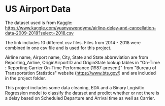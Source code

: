 # US Airport Data

The dataset used is from Kaggle: https://www.kaggle.com/yuanyuwendymu/airline-delay-and-cancellation-data-2009-2018?select=2018.csv

The link includes 10 different csv files. Files from 2014 - 2018 were combined in one csv file and is used for this project.

Airline name, Airport name, City, State and State abbreviation are from Reporting_Airline, OriginAirportID and OriginState lookup tables in "On-Time : Reporting Carrier On-Time Performance (1987-present)" from "Bureau of Transportation Statistics" website (https://www.bts.gov/) and are included in the project folder.

This project includes some data cleaning, EDA and a Binary Logisitic Regression model to classify the dataset and predict whether or not there is a delay based on Scheduled Departure and Arrival time as well as Carrier.
